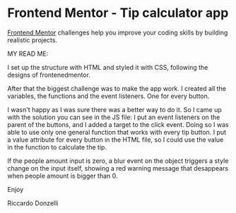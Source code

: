 # Frontend Mentor - Tip calculator app
[Frontend Mentor](https://www.frontendmentor.io) challenges help you improve your coding skills by building realistic projects.

MY READ ME:

I set up the structure with HTML and styled it with CSS, following the designs of frontenedmentor.

After that the biggest challenge was to make the app work.
I created all the variables, the functions and the event listeners. One for every button.

I wasn't happy as I was sure there was a better way to do it. So I came up with the solution you can see in the JS file:
I put an event listeners on the parent of the buttons, and I added a target to the click event. Doing so I was able to use only one general function
that works with every tip button.
I put a value attribute for every button in the HTML file, so I could use the value in the function to calculate the tip.

If the people amount input is zero, a blur event on the object triggers a style change on the input itself, showing a red warning message that desappears when
people amount is bigger than 0.

Enjoy

Riccardo Donzelli
